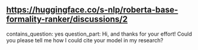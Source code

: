 ## https://huggingface.co/s-nlp/roberta-base-formality-ranker/discussions/2

contains_question: yes
question_part: Hi, and thanks for your effort!
Could you please tell me how I could cite your model in my research?